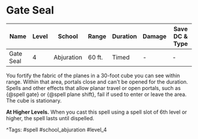 # Gate Seal

| Name | Level | School | Range | Duration | Damage | Save DC & Type |
|------|-------|--------|-------|----------|--------|----------------|
| Gate Seal | 4 | Abjuration | 60 ft. | Timed | - | - |

You fortify the fabric of the planes in a 30-foot cube you can see within range. Within that area, portals close and can't be opened for the duration. Spells and other effects that allow planar travel or open portals, such as {@spell gate} or {@spell plane shift}, fail if used to enter or leave the area. The cube is stationary.

**At Higher Levels.** When you cast this spell using a spell slot of 6th level or higher, the spell lasts until dispelled.

^Tags: #spell #school_abjuration #level_4